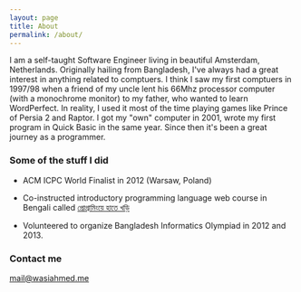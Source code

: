 ```yaml
---
layout: page
title: About
permalink: /about/
---
```


I am a self-taught Software Engineer living in beautiful Amsterdam, Netherlands. Originally hailing from Bangladesh, I've always had a great interest in anything related to comptuers. I think I saw my first comptuers in 1997/98 when a friend of my uncle lent his 66Mhz processor computer (with a monochrome monitor) to my father, who wanted to learn WordPerfect. In reality, I used it most of the time playing games like Prince of Persia 2 and Raptor. I got my "own" computer in 2001, wrote my first program in Quick Basic in the same year. Since then it's been a great journey as a programmer. 


### Some of the stuff I did
- ACM ICPC World Finalist in 2012 (Warsaw, Poland)

- Co-instructed introductory programming language web course in Bengali called [প্রোগ্রামিংয়ে হাতে খড়ি](https://programming-course.appspot.com/preview)

- Volunteered to organize Bangladesh Informatics Olympiad in 2012 and 2013.

### Contact me

[mail@wasiahmed.me](mailto:mail@wasiahmed.me)
